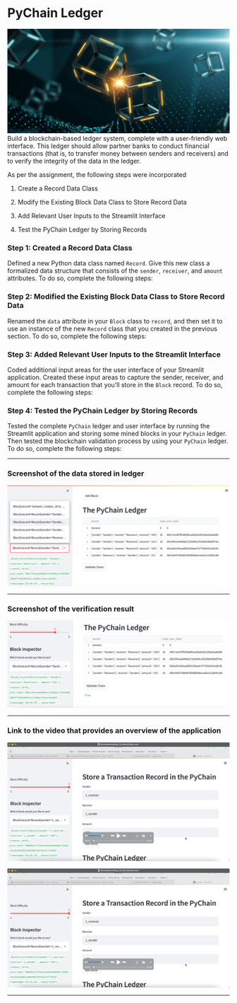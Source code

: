 # PyChain Ledger

![alt=""](Images/application-image.png)
Build a blockchain-based ledger system, complete with a user-friendly web interface. This ledger should allow partner banks to conduct financial transactions (that is, to transfer money between senders and receivers) and to verify the integrity of the data in the ledger.


As per the assignment, the following steps were incorporated

1. Create a Record Data Class

2. Modify the Existing Block Data Class to Store Record Data

3. Add Relevant User Inputs to the Streamlit Interface

4. Test the PyChain Ledger by Storing Records


### Step 1: Created a Record Data Class

Defined a new Python data class named `Record`. Give this new class a formalized data structure that consists of the `sender`, `receiver`, and `amount` attributes. To do so, complete the following steps:


### Step 2: Modified the Existing Block Data Class to Store Record Data

Renamed the `data` attribute in your `Block` class to `record`, and then set it to use an instance of the new `Record` class that you created in the previous section. To do so, complete the following steps:


### Step 3: Added Relevant User Inputs to the Streamlit Interface

Coded additional input areas for the user interface of your Streamlit application. Created these input areas to capture the sender, receiver, and amount for each transaction that you’ll store in the `Block` record. To do so, complete the following steps:


### Step 4: Tested the PyChain Ledger by Storing Records

Tested the complete `PyChain` ledger and user interface by running the Streamlit application and storing some mined blocks in your `PyChain` ledger. Then tested the blockchain validation process by using your `PyChain` ledger. To do so, complete the following steps:


---

### Screenshot of the data stored in ledger
![alt="LedgerData"](Images/Streamlit_dropdown_block_data.png)

---

### Screenshot of the verification result

![alt="LedgerVerification"](Images/Validate_chain.png)

---

### Link to the video that provides an overview of the application
![alt="OverviewApplication"](Images/VideoScreenshot.png)

[![Watch the video](Images/VideoScreenshot.png)](https://www.youtube.com/watch?v=i7ilvcn7rQw)

---







